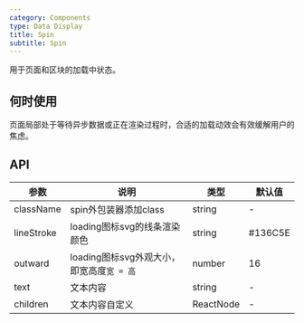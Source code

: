 ```yaml
---
category: Components
type: Data Display
title: Spin
subtitle: Spin
---
```


用于页面和区块的加载中状态。

## 何时使用

页面局部处于等待异步数据或正在渲染过程时，合适的加载动效会有效缓解用户的焦虑。

## API

| 参数             | 说明                                         | 类型          | 默认值    |
| ---------------- | -------------------------------------------- | ------------- | --------- |
| className        | spin外包装器添加class                         | string     | -         |
| lineStroke       | loading图标svg的线条渲染颜色                   | string     | #136C5E         |
| outward          | loading图标svg外观大小，即宽高度`宽 = 高`        | number     | 16
| text             | 文本内容                                      | string     | -      |
| children         | 文本内容自定义                                 | ReactNode  | -         |
